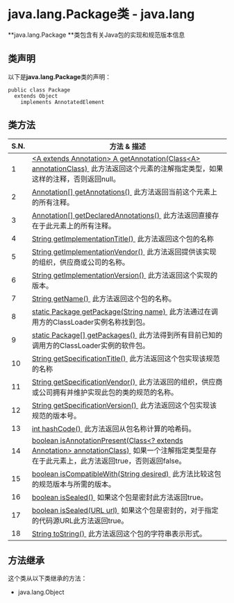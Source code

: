 # java.lang.Package类 - java.lang

**java.lang.Package **类包含有关Java包的实现和规范版本信息

## 类声明

以下是**java.lang.Package**类的声明：

```
public class Package
  extends Object
    implements AnnotatedElement

```

## 类方法

| S.N. | 方法 & 描述 |
| --- | --- |
| 1 | [&lt;A extends Annotation&gt; A getAnnotation(Class&lt;A&gt; annotationClass) ](http://www.yiibai.com/java/lang/package_getannotation.html) 此方法返回这个元素的注解指定类型，如果这样的注释，否则返回null。 |
| 2 | [Annotation[] getAnnotations() ](http://www.yiibai.com/java/lang/package_getannotations.html) 此方法返回当前这个元素上的所有注释。 |
| 3 | [Annotation[] getDeclaredAnnotations() ](http://www.yiibai.com/java/lang/package_getdeclaredannotations.html) 此方法返回直接存在于此元素上的所有注释。 |
| 4 | [String getImplementationTitle() ](http://www.yiibai.com/java/lang/package_getimplementationtitle.html) 此方法返回这个包的名称 |
| 5 | [String getImplementationVendor() ](http://www.yiibai.com/java/lang/package_getimplementationvendor.html) 此方法返回提供该实现的组织，供应商或公司的名称。 |
| 6 | [String getImplementationVersion() ](http://www.yiibai.com/java/lang/package_getimplementationversion.html) 此方法返回这个实现的版本。 |
| 7 | [String getName() ](http://www.yiibai.com/java/lang/package_getname.html) 此方法返回这个包的名称。 |
| 8 | [static Package getPackage(String name) ](http://www.yiibai.com/java/lang/package_getpackage.html) 此方法通过在调用方的ClassLoader实例名称找到包。 |
| 9 | [static Package[] getPackages() ](http://www.yiibai.com/java/lang/package_getpackages.html) 此方法得到所有目前已知的调用方的ClassLoader实例的软件包。 |
| 10 | [String getSpecificationTitle() ](http://www.yiibai.com/java/lang/package_getspecificationtitle.html) 此方法返回这个包实现该规范的名称 |
| 11 | [String getSpecificationVendor() ](http://www.yiibai.com/java/lang/package_getspecificationvendor.html) 此方法返回的组织，供应商或公司拥有并维护实现此包的类的规范的名称。 |
| 12 | [String getSpecificationVersion() ](http://www.yiibai.com/java/lang/package_getspecificationversion.html) 此方法返回这个包实现该规范的版本号。 |
| 13 | [int hashCode() ](http://www.yiibai.com/java/lang/package_hashcode.html) 此方法返回从包名称计算的哈希码。 |
| 14 | [boolean isAnnotationPresent(Class&lt;? extends Annotation&gt; annotationClass) ](http://www.yiibai.com/java/lang/package_isannotationpresent.html) 如果一个注解指定类型是存在于此元素上，此方法返回true，否则返回false。 |
| 15 | [boolean isCompatibleWith(String desired) ](http://www.yiibai.com/java/lang/package_iscompatiblewith.html) 此方法比较这包的规范版本与所需的版本。 |
| 16 | [boolean isSealed() ](http://www.yiibai.com/java/lang/package_issealed.html) 如果这个包是密封此方法返回true。 |
| 17 | [boolean isSealed(URL url) ](http://www.yiibai.com/java/lang/package_issealed_url.html) 如果这个包是密封的，对于指定的代码源URL此方法返回true。 |
| 18 | [String toString() ](http://www.yiibai.com/java/lang/package_tostring.html) 此方法返回这个包的字符串表示形式。 |

## 方法继承

这个类从以下类继承的方法：

*   java.lang.Object

 